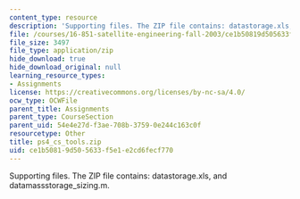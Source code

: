 ```yaml
---
content_type: resource
description: 'Supporting files. The ZIP file contains: datastorage.xls, and datamassstorage_sizing.m.'
file: /courses/16-851-satellite-engineering-fall-2003/ce1b50819d505633f5e1e2cd6fecf770_ps4_cs_tools.zip
file_size: 3497
file_type: application/zip
hide_download: true
hide_download_original: null
learning_resource_types:
- Assignments
license: https://creativecommons.org/licenses/by-nc-sa/4.0/
ocw_type: OCWFile
parent_title: Assignments
parent_type: CourseSection
parent_uid: 54e4e27d-f3ae-708b-3759-0e244c163c0f
resourcetype: Other
title: ps4_cs_tools.zip
uid: ce1b5081-9d50-5633-f5e1-e2cd6fecf770
---
```

Supporting files. The ZIP file contains: datastorage.xls, and datamassstorage_sizing.m.